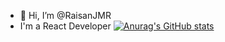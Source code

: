 - 👋 Hi, I’m @RaisanJMR
- I'm a React Developer
[![Anurag's GitHub stats](https://github-readme-stats.vercel.app/api?username=RaisanJMR)](https://github.com/anuraghazra/github-readme-stats)
<!---
RaisanJMR/RaisanJMR is a ✨ special ✨ repository because its `README.md` (this file) appears on your GitHub profile.
You can click the Preview link to take a look at your changes.
--->
